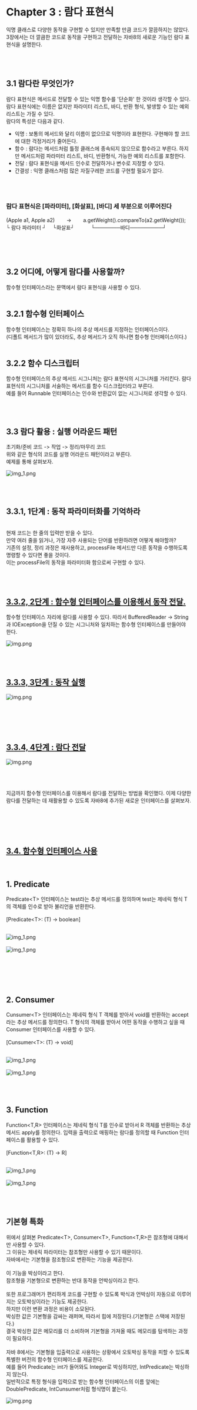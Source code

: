 # Chapter 3 : 람다 표현식
익명 클래스로 다양한 동작을 구현할 수 있지만 만족할 만큼 코드가 깔끔하지는 않았다. 3장에서는
더 깔큼한 코드로 동작을 구현하고 전달하는 자바8의 새로운 기능인 람다 표현식을 설명한다.
<br/><br/><br/><br/>

## 3.1 람다란 무엇인가?
람다 표현식은 메서드로 전달할 수 있는 익명 함수를 '단순화' 한 것이라 생각할 수 있다.
람다 표현식에는 이름은 없지만 파라미터 리스트, 바디, 반환 형식, 발생할 수 있는 예외 리스트는 가질 수 있다.<br/>
람다의 특성은 다음과 같다.<br/>
- 익명 : 보통의 메서드와 달리 이름이 없으므로 익명이라 표현한다. 구현해야 할 코드에 대한 걱정거리가 줄어든다.<br/>
- 함수 : 람다는 메서드처럼 틀정 클래스에 종속되지 않으므로 함수라고 부른다. 하지만 메서드처럼 파라미터 리스트, 바디, 반환형식, 가능한 예외 리스트를 포함한다.<br/>
- 전달 : 람다 표현식을 메서드 인수로 전달하거나 변수로 지정할 수 있다.<br/>
- 간결성 : 익명 클래스처럼 많은 자질구레한 코드를 구현할 필요가 없다.
<br/><br/><br/><br/>

### 람다 표현식은 [파라미터], [화살표], [바디] 세 부분으로 이루어진다
(Apple a1, Apple a2)　  　->　　 a.getWeight().compareTo(a2.getWeight());<br/>
   └ 람다 파라미터 ┘    　└화살표┘   　　　└───────바디─────────┘


<br/><br/><br/>
## 3.2 어디에, 어떻게 람다를 사용할까?
함수형 인터페이스라는 문맥에서 람다 표현식을 사용할 수 있다.
<br/><br/>
## 3.2.1 함수형 인터페이스
함수형 인터페이스는 정확히 하나의 추상 메서드를 지정하는 인터페이스이다.<br/>
(디폴트 메서드가 많이 있더라도, 추상 메서드가 오직 하나면 함수형 인터페이스이다.)
<br/><br/>
## 3.2.2 함수 디스크립터
함수형 인터페이스의 추상 메서드 시그니처는 람다 표현식의 시그니처를 가리킨다. 람다 표현식의 시그니처를
서술하는 메서드를 함수 디스크립터라고 부른다. <br/>
예를 들어 Runnable 인터페이스는 인수와 반환값이 없는 시그니처로 생각할 수 있다.




<br/>
<br/>

## 3.3 람다 활용 : 실행 어라운드 패턴
초기화/준비 코드 -> 작업 -> 정리/마무리 코드
<br/>
위와 같은 형식의 코드를 실행 어라운드 패턴이라고 부른다. <br/>
예제를 통해 살펴보자.
<br/>

![img_1.png](./image/img.png)

<br/>
<br/>

## 3.3.1, 1단계 : 동작 파라미터화를 기억하라
<br/>
현재 코드는 한 줄의 입력만 받을 수 있다. <br/>
만약 여러 줄을 읽거나, 가장 자주 사용되는 단어를 반환하려면 어떻게 해야할까?<br/>
기존의 설정, 정리 과정은 재사용하고, processFile 메서드만 다른 동작을 수행하도록 명령할 수 있다면 좋을 것이다.<br/>
이는 processFile의 동작을 파라미터화 함으로써 구현할 수 있다.<br/>
<br/><br/><br/>

## [3.3.2, 2단계 : 함수형 인터페이스를 이용해서 동작 전달.](https://github.com/ShinDongHun1/ModernJavaInAction_Code/tree/main/src/chapter3/level2)
함수형 인터페이스 자리에 람다를 사용할 수 있다. 따라서 BufferedReader -> String과 
IOException을 던질 수 있는 시그니처와 일치하는 함수형 인터페이스를 만들어야 한다.<br/>

![img.png](./image/img_1.png)
<br/>
<br/>
<br/>
<br/>
## [3.3.3, 3단계 : 동작 실행](https://github.com/ShinDongHun1/ModernJavaInAction_Code/tree/main/src/chapter3/level3)

![img.png](./image/img_2.png)

<br/><br/><br/><br/>

## [3.3.4, 4단계 : 람다 전달](https://github.com/ShinDongHun1/ModernJavaInAction_Code/tree/main/src/chapter3/level4)

![img.png](./image/img_3.png)
<br/><br/><br/><br/>

지금까지 함수형 인터페이스를 이용해서 람다를 전달하는 방법을 확인했다. 이제 다양한 람다를 전달하는 데 재활용할 수 있도록 자바8에 추가된 새로운 인터페이스를 살펴보자.


<br/><br/><br/><br/>




## [3.4. 함수형 인터페이스 사용](https://github.com/ShinDongHun1/ModernJavaInAction_Code/tree/main/src/chapter3/userfunctionalinterface)
<br/>

## 1. Predicate 
Predicate\<T> 인터페이스는 test라는 추상 메서드를 정의하며 test는 제네릭 형식 T의 객체를
인수로 받아 불리언을 반환한다.
<br/><br/>
[Predicate\<T>: (T) -> boolean]
<br/><br/>

![img_1.png](./image/img_4.png)<br/><br/>
![img_1.png](./image/img_5.png)<br/><br/>
<br/><br/>
<br/><br/>

## 2. Consumer
Cunsumer\<T> 인터페이스는 제네릭 형식 T 객체를 받아서 void를 반환하는 accept라는 추상 메서드를
정의한다. T 형식의 객체를 받아서 어떤 동작을 수행하고 싶을 때 Consumer 인터페이스를 사용할 수 있다.
<br/><br/>
[Cunsumer\<T>: (T) -> void]
<br/><br/>

![img_1.png](./image/img_6.png)<br/><br/>
![img_1.png](./image/img_7.png)<br/><br/>
<br/><br/>

## 3. Function
Function\<T,R> 인터페이스는 제네릭 형식 T를 인수로 받아서 R 객체를 반환하는 추상 메서드 apply를 정의한다.
입력을 출력으로 매핑하는 람다를 정의할 때 Function 인터페이스를 활용할 수 있다.
<br/><br/>
[Function\<T,R>: (T) -> R]
<br/><br/>

![img_1.png](./image/img_8.png)<br/><br/>
![img_1.png](./image/img_9.png)<br/><br/>
<br/><br/>

## 기본형 특화
위에서 살펴본 Predicate\<T>, Consumer\<T>, Function\<T,R>은 참조형에 대해서만 사용할 수 있다.<br/>
그 이유는 제네릭 파라미터는 참조형만 사용할 수 있기 때문이다. <br/>
자바에서는 기본형을 참조형으로 변환하는 기능을 제공한다.<br/>
<br/>
이 기능을 박싱이라고 한다.<br/>
참조형을 기본형으로 변환하는 반대 동작을 언박싱이라고 한다.<br/>
<br/>
또한 프로그래머가 편리하게 코드를 구현할 수 있도록 박식과 언박싱이 자동으로 이루어지는 오토박싱이라는 기능도 제공한다.<br/>
하지만 이런 변환 과정은 비용이 소모된다.<br/> 
박싱한 값은 기본형을 감싸는 래퍼며, 따라서 힙에 저장된다.(기본형은 스택에 저장된다.) <br/>
결국 박싱한 값은 메모리를 더 소비하며 기본형을 가져올 때도 메모리를 탐색하는 과정이 필요하다.<br/>
<br/>
자바 8에서는 기본형을 입출력으로 사용하는 상황에서 오토박싱 동작을 피할 수 있도록 특별한 버전의 함수형 인터페이스를 제공한다.<br/>
예를 들어 Predicate<Integer>는 int가 들어와도 Integer로 박싱하지만, IntPredicate는 박싱하지 않는다. <br/>
일반적으로 특정 형식을 입력으로 받는 함수형 인터페이스의 이름 앞에는 DoublePredicate, IntCunsumer처럼 형식명이 붙는다.

![img.png](./image/img_10.png)
<br/><br/>
<br/><br/><br/><br/>


# 3.5 형식 검사, 형식 추론, 제약
람다 표현식을 처음 설명할 때 람다로 함수형 인터페이스의 인스턴스를 만들 수 있다고 언급했다.<br/>
람다 표현식 자체에는 람다가 어떤 함수형 인터페이스를 구현했는지의 정보가 포함되어 있지 않다.<br/>
따라서 람다 표현식을 더 제대로 이해하려면 람다의 실제 형식을 파악해야 한다.
<br/><br/><br/><br/>

## 3.5.1 형식 검사
람다가 사용되는 Context를 이용해서 람다의 형식을 추론할 수 있다. 어떤 콘텍스트에서 기대되는 람다 표현식의 형식을 '대상 형식' 이라고 부른다<br/>
대상 형식을 만족한다면, 즉 함수 디스크립터를 만족한다면 형식 확인을 완료한다.<br/>
<br/>

## [3.5.2 같은 람다, 다른 함수형 인터페이스](https://github.com/ShinDongHun1/ModernJavaInAction_Code/tree/main/src/chapter3/targettypeing)
'대상 형식'이라는 특징 때문에 같은 람다 표현식이라도 호환되는 추상 메서드를 가진 다른 함수형 인터페이스로 사용될 수 있다.
<br/>
예를 들어 이전에 살펴본 Callable과 PreivilefedAction 인터페이스는 인수를 받지 않고 제네릭 형식 T를 반환하는 함수를 정의한다. 따라서 아래 두 할당문은 유효한 코드이다.

![img_1.png](./image/img_11.png)<br/><br/>

### [참고] 특별한 void 호환 규칙
람다의 바디에 일반 표현식이 있으면 void를 반환하는 함수 디스크립터와 호환된다. (물론 파라미터 리스트도 호환되어야 한다.)<br/>
예를 들어 다음 두 행에서 List의 add메서드는 Consumer 콘텍스트 (T -> void)가 기대하는 void 대신 boolean을 반환하지만 유효한 코드이다.
<br/>
//Predicate는 불리언 반환값을 갖는다.
Predicate<String> p = s-> list.add(s);

//Consumer는 void 반환값을 갖는다.
Consumer<String> c = s-> list.add(s);

<br/><br/><br/>
## 3.5.3 형식 추론
우리 코드를 좀 더 단순화할 수 있는 방법이 있다. 자바 컴파일러는 람다 표현식이 사용된 콘텍스트(대상 형식)를 이용해서 람다 표현식과 관련된 함수형 인터페이스를 추론한다.
<br/>
즉 대상 형식을 이용해서 함수 디스크립터를 알 수 있으므로 컴파일러는 람다의 시그니처도 추론할 수 있다.
결과적으로 컴파일러는 람다 표현식의 파라미터 형식에 접근할 수 있으므로 람다 문법에서 이를 생략할 수 있다.
<br/>
![img_1.png](./image/img_13.png)<br/><br/>
상황에 따라 명시적으로 선언하는 것이 좋을때도 있고, 생략하는 것이 더 좋을때도 있다.
상황에 따라서 가독성을 향상시키는 방향으로 결정하도록 하자.

<br/><br/><br/>

## [3.5.4 지역 변수 사용](https://github.com/ShinDongHun1/ModernJavaInAction_Code/tree/main/src/chapter3/lambdacapturing)
람다 표현식에서는 자유 변수(외부에서 정의된 변수)를 활용할 수 있는데, 이와 같은 동작을 '람다 캡처링' 이라 부른다.<br/>그러나 자유 변수에도 약간에 제약이 있다. 람다는 인스턴스 변수와 정적 변수를 자유롭게 캡처할 수 있다.
하지만 그러려면 지역 변수는 명시적으로 final로 선언되어 있어야 하거나 실질적으로 final로 선언된 변수와 똑같이 사용되어야 한다.(값이 변하면 안된다는 소리이다.)<br/>

![img_1.png](./image/img_14.png)<br/><br/>

### 지역 변수의 제약
왜 지역 변수에 이런 제약이 필요할까? <br/>
우선 내부적으로 인스턴스 변수와 지역 변수는 태생부터 다르다. 인스턴스 변수는 힙에 저장되는 반면 지역변수는 스택에 저장된다.<br/>
람다에서 지역변수에 바로 접근할 수 있다는 가정하에 람다가 스레드에서 실행된다면 변수를 할당한 스레드가 사라져서 변수 할당이 해제되었는데도
람다를 실행하는 스레드에서는 해당 변수에 접근하려 할 수 있다. 따라서 자바 구현에서는 원래 변수에 접근을 허용하는 것이 아니라
자유 지역 변수의 복사본을 제공한다. 따라서 복사본의 값이 바뀌지 않아야 하므로 지역 변수에는 한 번만 값을 할당해야 한다는 제약이 생긴 것이다.

